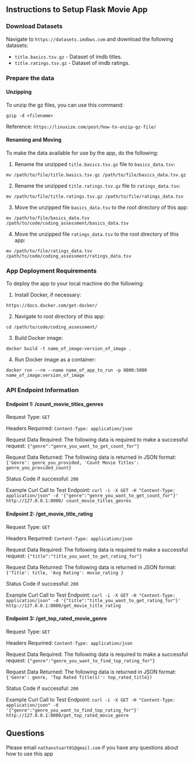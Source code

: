 ## Instructions to Setup Flask Movie App

### Download Datasets

Navigate to `https://datasets.imdbws.com` and download the following datasets:

- `title.basics.tsv.gz` - Dataset of imdb titles.
- `title.ratings.tsv.gz` - Dataset of imdb ratings.

### Prepare the data

#### Unzipping

To unzip the gz files, you can use this command:

`gzip -d <filename>`

Reference: `https://linuxize.com/post/how-to-unzip-gz-file/`

#### Renaming and Moving

To make the data available for use by the app, do the following:

1. Rename the unzipped `title.basics.tsv.gz` file to `basics_data.tsv`:

`mv /path/to/file/title.basics.tsv.gz /path/to/file/basics_data.tsv.gz`

2. Rename the unzipped `title.ratings.tsv.gz` file to `ratings_data.tsv`:

`mv /path/to/file/title.ratings.tsv.gz /path/to/file/ratings_data.tsv`

3. Move the unzipped file `basics_data.tsv` to the root directory of this app:

`mv /path/to/file/basics_data.tsv /path/to/code/coding_assessment/basics_data.tsv`

4. Move the unzipped file `ratings_data.tsv` to the root directory of this app:

`mv /path/to/file/ratings_data.tsv /path/to/code/coding_assessment/ratings_data.tsv`

### App Deployment Requirements

To deploy the app to your local machine do the following:

1. Install Docker, if necessary:

`https://docs.docker.com/get-docker/`

2. Navigate to root directory of this app:

`cd /path/to/code/coding_assessment/`

3. Build Docker image:

`docker build -t name_of_image:version_of_image .`

4. Run Docker image as a container:

`docker run --rm --name name_of_app_to_run -p 8000:5000 name_of_image:version_of_image`

### API Endpoint Information

#### Endpoint 1: /count_movie_titles_genres

Request Type:
`GET`

Headers Requrired:
`Content-Type: application/json`

Request Data Required: The following data is required to make a successful request:
`{"genre":"genre_you_want_to_get_count_for"}`

Request Data Returned: The following data is returned in JSON format:
`{'Genre': genre_you_provided, 'Count Movie Titles': genre_you_provided_count}`

Status Code if successful:
`200`

Example Curl Call to Test Endpoint:
`curl -i -X GET -H "Content-Type: application/json" -d '{"genre":"genre_you_want_to_get_count_for"}' http://127.0.0.1:8000/ count_movie_titles_genres`

#### Endpoint 2: /get_movie_title_rating

Request Type:
`GET`

Headers Requrired:
`Content-Type: application/json`

Request Data Required: The following data is required to make a successful request:
`{"title":"title_you_want_to_get_rating_for"}`

Request Data Returned: The following data is returned in JSON format:
`{'Title': title, 'Avg Rating': movie_rating }`

Status Code if successful:
`200`

Example Curl Call to Test Endpoint:
`curl -i -X GET -H "Content-Type: application/json" -d '{"title":"title_you_want_to_get_rating_for"}' http://127.0.0.1:8000/get_movie_title_rating`

#### Endpoint 3: /get_top_rated_movie_genre

Request Type:
`GET`

Headers Requrired:
`Content-Type: application/json`

Request Data Required: The following data is required to make a successful request:
`{"genre":"genre_you_want_to_find_top_rating_for"}`

Request Data Returned: The following data is returned in JSON format:
`{'Genre': genre, 'Top Rated Title(s)': top_rated_title})`

Status Code if successful:
`200`

Example Curl Call to Test Endpoint:
`curl -i -X GET -H "Content-Type: application/json" -d '{"genre":"genre_you_want_to_find_top_rating_for"}' http://127.0.0.1:8000/get_top_rated_movie_genre`

## Questions

Please email `nathanstuart01@gmail.com` if you have any questions about how to use this app
